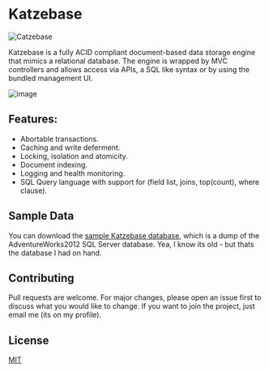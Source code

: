 # Katzebase
![Catzebase](https://github.com/NTDLS/Katzebase/assets/11428567/99a11cfb-bbd7-468a-b9d6-7f5fe772aacd)

Katzebase is a fully ACID compliant document-based data storage engine that mimics a relational database. The engine is wrapped by MVC controllers and allows access via APIs, a SQL like syntax or by using the bundled management UI.

![image](https://github.com/NTDLS/Katzebase/assets/11428567/02899c13-1eab-4b86-8e3d-601efc2a419d)

## Features:
- Abortable transactions.
- Caching and write deferment.
- Locking, isolation and atomicity.
- Document indexing.
- Logging and health monitoring.
- SQL Query language with support for (field list, joins, top(count), where clause).

## Sample Data
You can download the [sample Katzebase database](https://networkdls.com/DirectDownload/Katzebase/AdventureWorks.7z), which is a dump of the AdventureWorks2012 SQL Server database. Yea, I know its old - but thats the database I had on hand.

## Contributing

Pull requests are welcome. For major changes, please open an issue first to discuss what you would like to change. If you want to join the project, just email me (its on my profile).

## License

[MIT](https://choosealicense.com/licenses/mit/)
